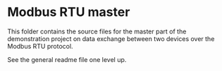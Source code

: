 Modbus RTU master 
=================
 
This folder contains the source files for the master part of the demonstration
project on data exchange between two devices over the Modbus RTU protocol.

See the general readme file one level up.  